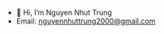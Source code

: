 - 👋 Hi, I’m Nguyen Nhut Trung
- Email: nguyennhuttrung2000@gmail.com
<!---
2000nguyennhuttrung/2000nguyennhuttrung is a ✨ special ✨ repository because its `README.md` (this file) appears on your GitHub profile.
You can click the Preview link to take a look at your changes.
--->
